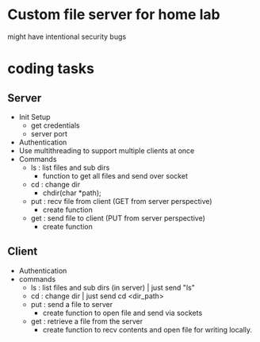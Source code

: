 # Custom file server for home lab

might have intentional security bugs



# coding tasks

## Server
- Init Setup 
    - get credentials
    - server port
- Authentication
- Use multithreading to support multiple clients at once
- Commands
    - ls : list files and sub dirs
        - function to get all files and send over socket
    - cd : change dir
        - chdir(char *path);
    - put : recv file from client (GET from server perspective)
        - create function
    - get : send file to client (PUT from server perspective)
        - create function


## Client
- Authentication
- commands
    - ls : list files and sub dirs (in server) | just send "ls"
    - cd : change dir | just send cd <dir_path>
    - put : send a file to server
        - create function to open file and send via sockets
    - get : retrieve a file from the server
        - create function to recv contents and open file for writing locally.
